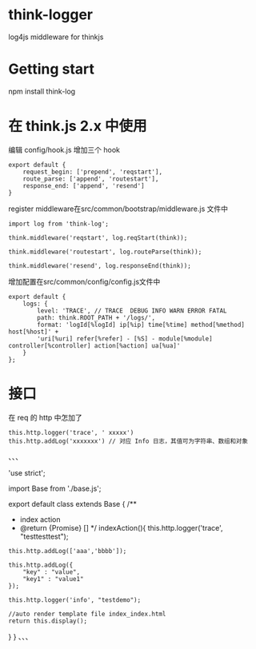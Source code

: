 # think-logger
log4js middleware for thinkjs


# Getting start

npm install think-log

# 在 think.js 2.x 中使用

编辑 config/hook.js 增加三个 hook

```
export default {
    request_begin: ['prepend', 'reqstart'],
    route_parse: ['append', 'routestart'],
    response_end: ['append', 'resend']
}
```

register middleware在src/common/bootstrap/middleware.js 文件中


```
import log from 'think-log';

think.middleware('reqstart', log.reqStart(think));

think.middleware('routestart', log.routeParse(think));

think.middleware('resend', log.responseEnd(think));

````

增加配置在src/common/config/config.js文件中

```
export default {
    logs: {
        level: 'TRACE', // TRACE  DEBUG INFO WARN ERROR FATAL
        path: think.ROOT_PATH + '/logs/',
        format: 'logId[%logId] ip[%ip] time[%time] method[%method] host[%host]' +
        'uri[%uri] refer[%refer] - [%S] - module[%module] controller[%controller] action[%action] ua[%ua]'
    }
};

```

# 接口

在 req 的 http 中怎加了

    this.http.logger('trace', ' xxxxx')
    this.http.addLog('xxxxxxx') // 对应 Info 日志，其值可为字符串、数组和对象

、、、

'use strict';

import Base from './base.js';

export default class extends Base {
  /**
   * index action
   * @return {Promise} []
   */
  indexAction(){
    this.http.logger('trace', "testtesttest");

    this.http.addLog(['aaa','bbbb']);

    this.http.addLog({
        "key" : "value",
        "key1" : "value1"
    });

    this.http.logger('info', "testdemo");

    //auto render template file index_index.html
    return this.display();
  }
}
、、、